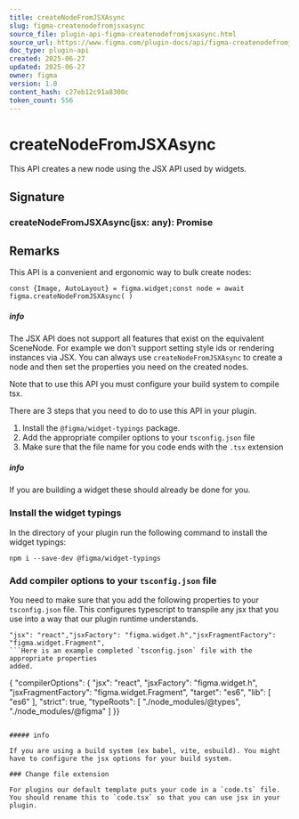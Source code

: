```yaml
---
title: createNodeFromJSXAsync
slug: figma-createnodefromjsxasync
source_file: plugin-api-figma-createnodefromjsxasync.html
source_url: https://www.figma.com/plugin-docs/api/figma-createnodefromjsxasync/
doc_type: plugin-api
created: 2025-06-27
updated: 2025-06-27
owner: figma
version: 1.0
content_hash: c27eb12c91a8300c
token_count: 556
---
```

# createNodeFromJSXAsync

This API creates a new node using the JSX API used by widgets.

## Signature

### createNodeFromJSXAsync(jsx: any): Promise

## Remarks

This API is a convenient and ergonomic way to bulk create nodes:

```
const {Image, AutoLayout} = figma.widget;const node = await figma.createNodeFromJSXAsync( )
```

##### info

The JSX API does not support all features that exist on the equivalent SceneNode.
For example we don't support setting style ids or rendering instances via JSX.
You can always use `createNodeFromJSXAsync` to create a node and then set the properties you need on the created nodes.

Note that to use this API you must configure your build system to compile tsx.

There are 3 steps that you need to do to use this API in your plugin.

1. Install the `@figma/widget-typings` package.
2. Add the appropriate compiler options to your `tsconfig.json` file
3. Make sure that the file name for you code ends with the `.tsx` extension

##### info

If you are building a widget these should already be done for you.

### Install the widget typings

In the directory of your plugin run the following command to install the widget typings:

```
npm i --save-dev @figma/widget-typings
```

### Add compiler options to your `tsconfig.json` file

You need to make sure that you add the following properties to your `tsconfig.json` file.
This configures typescript to transpile any jsx that you use into a way that our plugin runtime understands.

```
"jsx": "react","jsxFactory": "figma.widget.h","jsxFragmentFactory": "figma.widget.Fragment",
```Here is an example completed `tsconfig.json` file with the appropriate properties
added.

```
{ "compilerOptions": { "jsx": "react", "jsxFactory": "figma.widget.h", "jsxFragmentFactory": "figma.widget.Fragment", "target": "es6", "lib": [ "es6" ], "strict": true, "typeRoots": [ "./node_modules/@types", "./node_modules/@figma" ] }}
```

##### info

If you are using a build system (ex babel, vite, esbuild). You might have to configure the jsx options for your build system.

### Change file extension

For plugins our default template puts your code in a `code.ts` file. You should rename this to `code.tsx` so that you can use jsx in your plugin.